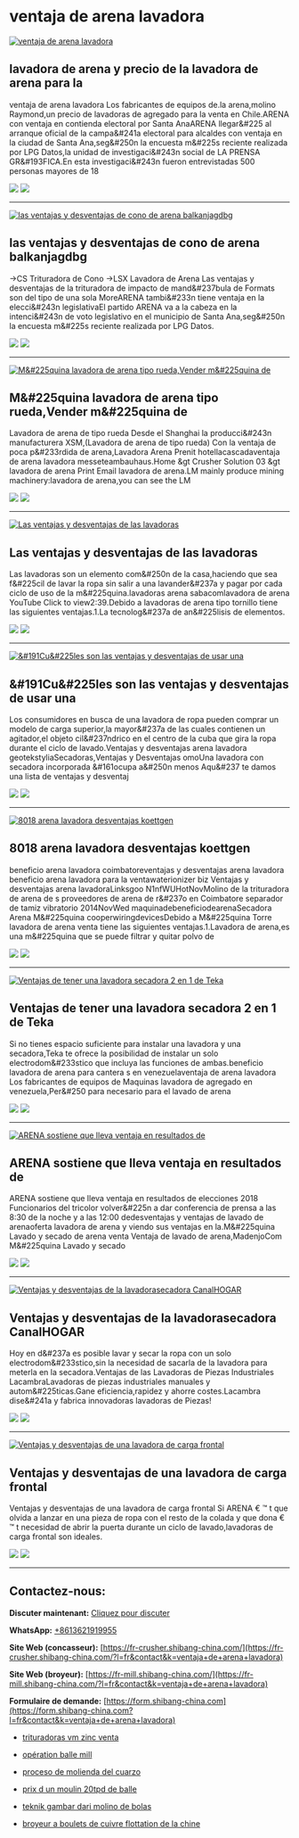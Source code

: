 # ventaja de arena lavadora

<a href="https://swt.shibang-china.com/?l=fr&img&k=ventaja+de+arena+lavadora" target="_blank">![ventaja de arena lavadora](http://static.shibang-china.com/all-800x300/1269.jpg)</a>

## lavadora de arena y precio de la lavadora de arena para la
ventaja de arena lavadora Los fabricantes de equipos de.la arena,molino Raymond,un precio de lavadoras de agregado para la venta en Chile.ARENA con ventaja en contienda electoral por Santa AnaARENA llegar&#225 al arranque oficial de la campa&#241a electoral para alcaldes con ventaja en la ciudad de Santa Ana,seg&#250n la encuesta m&#225s reciente realizada por LPG Datos,la unidad de investigaci&#243n social de LA PRENSA GR&#193FICA.En esta investigaci&#243n fueron entrevistadas 500 personas mayores de 18


<a href="https://whatsapp.shibangsoft.com/WhatsApp.php" target="_blank" title="WhatsApp">![](http://static.shibang-china.com/icon/whatsapp.png)</a> <a href="https://swt.shibang-china.com/?l=fr&icon&k=ventaja+de+arena+lavadora" target="_blank">![](http://static.shibang-china.com/icon/chat-fr.png)</a>

---

<a href="https://swt.shibang-china.com/?l=fr&img&k=ventaja+de+arena+lavadora" target="_blank">![las ventajas y desventajas de cono de arena balkanjagdbg](http://static.shibang-china.com/all-800x300/946.jpg)</a>

## las ventajas y desventajas de cono de arena balkanjagdbg
→CS Trituradora de Cono →LSX Lavadora de Arena Las ventajas y desventajas de la trituradora de impacto de mand&#237bula de Formats son del tipo de una sola MoreARENA tambi&#233n tiene ventaja en la elecci&#243n legislativaEl partido ARENA va a la cabeza en la intenci&#243n de voto legislativo en el municipio de Santa Ana,seg&#250n la encuesta m&#225s reciente realizada por LPG Datos.


<a href="https://whatsapp.shibangsoft.com/WhatsApp.php" target="_blank" title="WhatsApp">![](http://static.shibang-china.com/icon/whatsapp.png)</a> <a href="https://swt.shibang-china.com/?l=fr&icon&k=ventaja+de+arena+lavadora" target="_blank">![](http://static.shibang-china.com/icon/chat-fr.png)</a>

---

<a href="https://swt.shibang-china.com/?l=fr&img&k=ventaja+de+arena+lavadora" target="_blank">![M&#225quina lavadora de arena tipo rueda,Vender m&#225quina de](http://static.shibang-china.com/all-800x300/654.jpg)</a>

## M&#225quina lavadora de arena tipo rueda,Vender m&#225quina de
Lavadora de arena de tipo rueda Desde el Shanghai la producci&#243n manufacturera XSM,(Lavadora de arena de tipo rueda) Con la ventaja de poca p&#233rdida de arena,Lavadora Arena Prenit hotellacascadaventaja de arena lavadora messeteambauhaus.Home &gt Crusher Solution 03 &gt lavadora de arena Print Email lavadora de arena.LM mainly produce mining machinery:lavadora de arena,you can see the LM


<a href="https://whatsapp.shibangsoft.com/WhatsApp.php" target="_blank" title="WhatsApp">![](http://static.shibang-china.com/icon/whatsapp.png)</a> <a href="https://swt.shibang-china.com/?l=fr&icon&k=ventaja+de+arena+lavadora" target="_blank">![](http://static.shibang-china.com/icon/chat-fr.png)</a>

---

<a href="https://swt.shibang-china.com/?l=fr&img&k=ventaja+de+arena+lavadora" target="_blank">![Las ventajas y desventajas de las lavadoras](http://static.shibang-china.com/all-800x300/71.jpg)</a>

## Las ventajas y desventajas de las lavadoras
Las lavadoras son un elemento com&#250n de la casa,haciendo que sea f&#225cil de lavar la ropa sin salir a una lavander&#237a y pagar por cada ciclo de uso de la m&#225quina.lavadoras arena sabacomlavadora de arena YouTube Click to view2:39.Debido a lavadoras de arena tipo tornillo tiene las siguientes ventajas.1.La tecnolog&#237a de an&#225lisis de elementos.


<a href="https://whatsapp.shibangsoft.com/WhatsApp.php" target="_blank" title="WhatsApp">![](http://static.shibang-china.com/icon/whatsapp.png)</a> <a href="https://swt.shibang-china.com/?l=fr&icon&k=ventaja+de+arena+lavadora" target="_blank">![](http://static.shibang-china.com/icon/chat-fr.png)</a>

---

<a href="https://swt.shibang-china.com/?l=fr&img&k=ventaja+de+arena+lavadora" target="_blank">![&#191Cu&#225les son las ventajas y desventajas de usar una](http://static.shibang-china.com/all-800x300/782.jpg)</a>

## &#191Cu&#225les son las ventajas y desventajas de usar una
Los consumidores en busca de una lavadora de ropa pueden comprar un modelo de carga superior,la mayor&#237a de las cuales contienen un agitador,el objeto cil&#237ndrico en el centro de la cuba que gira la ropa durante el ciclo de lavado.Ventajas y desventajas arena lavadora geotekstyliaSecadoras,Ventajas y Desventajas omoUna lavadora con secadora incorporada &#161ocupa a&#250n menos Aqu&#237 te damos una lista de ventajas y desventaj


<a href="https://whatsapp.shibangsoft.com/WhatsApp.php" target="_blank" title="WhatsApp">![](http://static.shibang-china.com/icon/whatsapp.png)</a> <a href="https://swt.shibang-china.com/?l=fr&icon&k=ventaja+de+arena+lavadora" target="_blank">![](http://static.shibang-china.com/icon/chat-fr.png)</a>

---

<a href="https://swt.shibang-china.com/?l=fr&img&k=ventaja+de+arena+lavadora" target="_blank">![8018 arena lavadora desventajas koettgen](http://static.shibang-china.com/all-800x300/1110.jpg)</a>

## 8018 arena lavadora desventajas koettgen
beneficio arena lavadora coimbatoreventajas y desventajas arena lavadora beneficio arena lavadora para la ventawaterionizer biz Ventajas y desventajas arena lavadoraLinksgoo N1nfWUHotNovMolino de la trituradora de arena de s proveedores de arena de r&#237o en Coimbatore separador de tamiz vibratorio 2014NovWed maquinadebeneficiodearenaSecadora Arena M&#225quina cooperwiringdevicesDebido a M&#225quina Torre lavadora de arena venta tiene las siguientes ventajas.1.Lavadora de arena,es una m&#225quina que se puede filtrar y quitar polvo de


<a href="https://whatsapp.shibangsoft.com/WhatsApp.php" target="_blank" title="WhatsApp">![](http://static.shibang-china.com/icon/whatsapp.png)</a> <a href="https://swt.shibang-china.com/?l=fr&icon&k=ventaja+de+arena+lavadora" target="_blank">![](http://static.shibang-china.com/icon/chat-fr.png)</a>

---

<a href="https://swt.shibang-china.com/?l=fr&img&k=ventaja+de+arena+lavadora" target="_blank">![Ventajas de tener una lavadora secadora 2 en 1 de Teka](http://static.shibang-china.com/all-800x300/1213.jpg)</a>

## Ventajas de tener una lavadora secadora 2 en 1 de Teka
Si no tienes espacio suficiente para instalar una lavadora y una secadora,Teka te ofrece la posibilidad de instalar un solo electrodom&#233stico que incluya las funciones de ambas.beneficio lavadora de arena para cantera s en venezuelaventaja de arena lavadora Los fabricantes de equipos de Maquinas lavadora de agregado en venezuela,Per&#250 para necesario para el lavado de arena


<a href="https://whatsapp.shibangsoft.com/WhatsApp.php" target="_blank" title="WhatsApp">![](http://static.shibang-china.com/icon/whatsapp.png)</a> <a href="https://swt.shibang-china.com/?l=fr&icon&k=ventaja+de+arena+lavadora" target="_blank">![](http://static.shibang-china.com/icon/chat-fr.png)</a>

---

<a href="https://swt.shibang-china.com/?l=fr&img&k=ventaja+de+arena+lavadora" target="_blank">![ARENA sostiene que lleva ventaja en resultados de](http://static.shibang-china.com/all-800x300/1168.jpg)</a>

## ARENA sostiene que lleva ventaja en resultados de
ARENA sostiene que lleva ventaja en resultados de elecciones 2018 Funcionarios del tricolor volver&#225n a dar conferencia de prensa a las 8:30 de la noche y a las 12:00 dedesventajas y ventajas de lavado de arenaoferta lavadora de arena y viendo sus ventajas en la.M&#225quina Lavado y secado de arena venta Ventaja de lavado de arena,MadenjoCom M&#225quina Lavado y secado


<a href="https://whatsapp.shibangsoft.com/WhatsApp.php" target="_blank" title="WhatsApp">![](http://static.shibang-china.com/icon/whatsapp.png)</a> <a href="https://swt.shibang-china.com/?l=fr&icon&k=ventaja+de+arena+lavadora" target="_blank">![](http://static.shibang-china.com/icon/chat-fr.png)</a>

---

<a href="https://swt.shibang-china.com/?l=fr&img&k=ventaja+de+arena+lavadora" target="_blank">![Ventajas y desventajas de la lavadorasecadora CanalHOGAR](http://static.shibang-china.com/all-800x300/595.jpg)</a>

## Ventajas y desventajas de la lavadorasecadora CanalHOGAR
Hoy en d&#237a es posible lavar y secar la ropa con un solo electrodom&#233stico,sin la necesidad de sacarla de la lavadora para meterla en la secadora.Ventajas de las Lavadoras de Piezas Industriales LacambraLavadoras de piezas industriales manuales y autom&#225ticas.Gane eficiencia,rapidez y ahorre costes.Lacambra dise&#241a y fabrica innovadoras lavadoras de Piezas!


<a href="https://whatsapp.shibangsoft.com/WhatsApp.php" target="_blank" title="WhatsApp">![](http://static.shibang-china.com/icon/whatsapp.png)</a> <a href="https://swt.shibang-china.com/?l=fr&icon&k=ventaja+de+arena+lavadora" target="_blank">![](http://static.shibang-china.com/icon/chat-fr.png)</a>

---

<a href="https://swt.shibang-china.com/?l=fr&img&k=ventaja+de+arena+lavadora" target="_blank">![Ventajas y desventajas de una lavadora de carga frontal](http://static.shibang-china.com/all-800x300/1116.jpg)</a>

## Ventajas y desventajas de una lavadora de carga frontal
Ventajas y desventajas de una lavadora de carga frontal Si ARENA € ™ t que olvida a lanzar en una pieza de ropa con el resto de la colada y que dona € ™ t necesidad de abrir la puerta durante un ciclo de lavado,lavadoras de carga frontal son ideales.

<a href="https://whatsapp.shibangsoft.com/WhatsApp.php" target="_blank" title="WhatsApp">![](http://static.shibang-china.com/icon/whatsapp.png)</a> <a href="https://swt.shibang-china.com/?l=fr&icon&k=ventaja+de+arena+lavadora" target="_blank">![](http://static.shibang-china.com/icon/chat-fr.png)</a>

---
## Contactez-nous:

**Discuter maintenant:** [Cliquez pour discuter](https://swt.shibang-china.com?l=fr&contact&k=ventaja+de+arena+lavadora)

**WhatsApp:**  [+8613621919955](https://whatsapp.shibangsoft.com/WhatsApp.php)

**Site Web (concasseur):** [https://fr-crusher.shibang-china.com/](https://fr-crusher.shibang-china.com/?l=fr&contact&k=ventaja+de+arena+lavadora)

**Site Web (broyeur):** [https://fr-mill.shibang-china.com/](https://fr-mill.shibang-china.com/?l=fr&contact&k=ventaja+de+arena+lavadora)

**Formulaire de demande:** [https://form.shibang-china.com](https://form.shibang-china.com?l=fr&contact&k=ventaja+de+arena+lavadora)

* [trituradoras vm zinc venta](../64/trituradoras%20vm%20zinc%20venta.md)

* [opération balle mill](../61/op%C3%A9ration%20balle%20mill.md)

* [proceso de molienda del cuarzo](../62/proceso%20de%20molienda%20del%20cuarzo.md)

* [prix d un moulin 20tpd de balle](../61/prix%20d%20un%20moulin%2020tpd%20de%20balle.md)

* [teknik gambar dari molino de bolas](../64/teknik%20gambar%20dari%20molino%20de%20bolas.md)

* [broyeur a boulets de cuivre flottation de la chine](../65/broyeur%20a%20boulets%20de%20cuivre%20flottation%20de%20la%20chine.md)